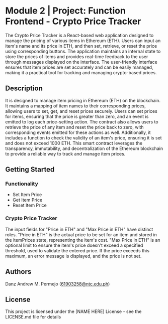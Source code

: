 # Module 2 | Project: Function Frontend - Crypto Price Tracker

The Crypto Price Tracker is a React-based web application designed to manage the pricing of various items in Ethereum (ETH). Users can input an item's name and its price in ETH, and then set, retrieve, or reset the price using corresponding buttons. The application maintains an internal state to store the prices of items and provides real-time feedback to the user through messages displayed on the interface. The user-friendly interface ensures that item prices are set accurately and can be easily managed, making it a practical tool for tracking and managing crypto-based prices.

## Description

It is designed to manage item pricing in Ethereum (ETH) on the blockchain. It maintains a mapping of item names to their corresponding prices, allowing users to set, get, and reset prices securely. Users can set prices for items, ensuring that the price is greater than zero, and an event is emitted to log each price-setting action. The contract also allows users to retrieve the price of any item and reset the price back to zero, with corresponding events emitted for these actions as well. Additionally, it includes a function to check the validity of an item's price, ensuring it is set and does not exceed 1000 ETH. This smart contract leverages the transparency, immutability, and decentralization of the Ethereum blockchain to provide a reliable way to track and manage item prices.

## Getting Started

### Functionality

* Set Item Price
* Get Item Price
* Reset Item Price

### Crypto Price Tracker

The input fields for "Price in ETH" and "Max Price in ETH" have distinct roles. "Price in ETH" is the actual price to be set for an item and stored in the itemPrices state, representing the item's cost. "Max Price in ETH" is an optional limit to ensure the item's price doesn't exceed a specified threshold, used to validate the entered price. If the price exceeds this maximum, an error message is displayed, and the price is not set.


## Authors

Danz Andrew M. Permejo (61903258@ntc.edu.ph)


## License

This project is licensed under the [NAME HERE] License - see the LICENSE.md file for details

